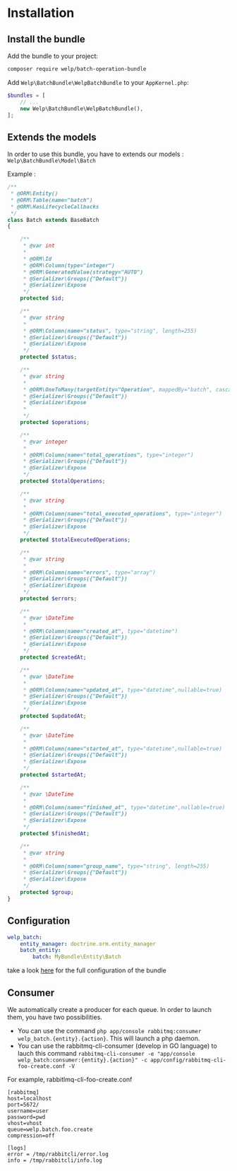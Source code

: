 # Installation

## Install the bundle

Add the bundle to your project:

```bash
composer require welp/batch-operation-bundle
```

Add `Welp\BatchBundle\WelpBatchBundle` to your `AppKernel.php`:

```php
$bundles = [
    // ...
    new Welp\BatchBundle\WelpBatchBundle(),
];
```

## Extends the models

In order to use this bundle, you have to extends our models : `Welp\BatchBundle\Model\Batch`

Example :

```php
/**
 * @ORM\Entity()
 * @ORM\Table(name="batch")
 * @ORM\HasLifecycleCallbacks
 */
class Batch extends BaseBatch
{

    /**
     * @var int
     *
     * @ORM\Id
     * @ORM\Column(type="integer")
     * @ORM\GeneratedValue(strategy="AUTO")
     * @Serializer\Groups({"Default"})
     * @Serializer\Expose
     */
    protected $id;

    /**
     * @var string
     *
     * @ORM\Column(name="status", type="string", length=255)
     * @Serializer\Groups({"Default"})
     * @Serializer\Expose
     */
    protected $status;

    /**
     * @var string
     *
     * @ORM\OneToMany(targetEntity="Operation", mappedBy="batch", cascade={"persist", "remove"})
     * @Serializer\Groups({"Default"})
     * @Serializer\Expose
     *
     */
    protected $operations;

    /**
     * @var integer
     *
     * @ORM\Column(name="total_operations", type="integer")
     * @Serializer\Groups({"Default"})
     * @Serializer\Expose
     */
    protected $totalOperations;

    /**
     * @var string
     *
     * @ORM\Column(name="total_executed_operations", type="integer")
     * @Serializer\Groups({"Default"})
     * @Serializer\Expose
     */
    protected $totalExecutedOperations;

    /**
     * @var string
     *
     * @ORM\Column(name="errors", type="array")
     * @Serializer\Groups({"Default"})
     * @Serializer\Expose
     */
    protected $errors;

    /**
     * @var \DateTime
     *
     * @ORM\Column(name="created_at", type="datetime")
     * @Serializer\Groups({"Default"})
     * @Serializer\Expose
     */
    protected $createdAt;

    /**
     * @var \DateTime
     *
     * @ORM\Column(name="updated_at", type="datetime",nullable=true)
     * @Serializer\Groups({"Default"})
     * @Serializer\Expose
     */
    protected $updatedAt;

    /**
     * @var \DateTime
     *
     * @ORM\Column(name="started_at", type="datetime",nullable=true)
     * @Serializer\Groups({"Default"})
     * @Serializer\Expose
     */
    protected $startedAt;

    /**
     * @var \DateTime
     *
     * @ORM\Column(name="finished_at", type="datetime",nullable=true)
     * @Serializer\Groups({"Default"})
     * @Serializer\Expose
     */
    protected $finishedAt;

    /**
     * @var string
     *
     * @ORM\Column(name="group_name", type="string", length=255)
     * @Serializer\Groups({"Default"})
     * @Serializer\Expose
     */
    protected $group;
}
```

## Configuration

```yaml
welp_batch:
    entity_manager: doctrine.orm.entity_manager
    batch_entity:
        batch: MyBundle\Entity\Batch
```

take a look [here](configuration.md) for the full configuration of the bundle

## Consumer

We automatically create a producer for each queue. In order to launch them, you have two possibilities.

* You can use the command `php app/console rabbitmq:consumer welp_batch.{entity}.{action}`. This will launch a php daemon.
* You can use the rabbitmq-cli-consumer (develop in GO language) to lauch this command `rabbitmq-cli-consumer -e "app/console welp_batch:consumer:{entity}.{action}" -c app/config/rabbitmq-cli-foo-create.conf -V`

For example, rabbitlmq-cli-foo-create.conf

```
[rabbitmq]
host=localhost
port=5672/
username=user
password=pwd
vhost=vhost
queue=welp.batch.foo.create
compression=off

[logs]
error = /tmp/rabbitcli/error.log
info = /tmp/rabbitcli/info.log

```
